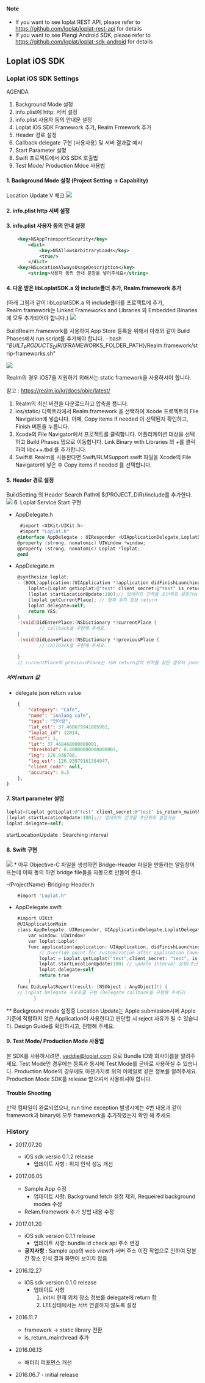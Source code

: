 #### Note ####
* If you want to see loplat REST API, please refer to https://github.com/loplat/loplat-rest-api for details
* If you want to see Plengi Android SDK, please refer to https://github.com/loplat/loplat-sdk-android for details  

## Loplat iOS SDK

### Loplat iOS SDK Settings

AGENDA

1. Background Mode 설정 
2. info.plist에 http: 서버 설정
3. info.plist 사용자 동의 안내문 설정 
4. Loplat iOS SDK Framework 추가, Realm Frmework 추가 
5. Header 경로 설정
6. Callback delegate 구현 (사용자용) 및 서버 결과값 예시
7. Start Parameter 설명
8. Swift 프로젝트에서 iOS SDK 호출법
9. Test Mode/ Production Mdoe 사용법

#### 1. Background Mode 설정 (Project Setting → Capability)
Location Update V 체크
<img src="http://i.imgur.com/MFeYHIT.png">
#### 2. info.plist http 서버 설정
#### 3. info.plist 사용자 동의 안내 설정
~~~xml
    <key>NSAppTransportSecurity</key>
        <dict>
            <key>NSAllowsArbitraryLoads</key>
            <true/>
        </dict>
    <key>NSLocationAlwaysUsageDescription</key>
        <string>사용자 동의 안내 문장을 넣어주세요</string>
~~~
#### 4. 다운 받은 libLoplatSDK.a 와 include폴더 추가, Realm.framework 추가
(아래 그림과 같이 libLoplatSDK.a 와 include폴더를 프로젝트에 추가, Realm.framework는 Linked Frameworks and Libraries 와 Embedded Binaries에 모두 추가되어야 합니다.)
<img src = "http://i.imgur.com/jM3yFVC.png">

BuildRealm.framework를 사용하여 App Store 등록을 위해서 아래와 같이 Build Phases에서 run script를 추가해야 합니다.
    - bash "${BUILT_PRODUCTS_DIR}/${FRAMEWORKS_FOLDER_PATH}/Realm.framework/strip-frameworks.sh"


<img src = "https://storage.googleapis.com/loplat-storage/public/image/%E1%84%89%E1%85%B3%E1%84%8F%E1%85%B3%E1%84%85%E1%85%B5%E1%86%AB%E1%84%89%E1%85%A3%E1%86%BA%202017-06-05%20%E1%84%8B%E1%85%A9%E1%84%92%E1%85%AE%205.59.57.png">

Realm의 경우 iOS7을 지원하기 위해서는 static framework을 사용하셔야 합니다. 

참고 : https://realm.io/kr/docs/objc/latest/

1. Realm의 최신 버전을 다운로드하고 압축을 풉니다. 
2. ios/static/ 디렉토리에서 Realm.framework 을 선택하여 Xcode 프로젝트의 File Navigation에 넣습니다. 이때, Copy items if needed 이 선택된지 확인하고, Finish 버튼을 누릅니다. 
3. Xcode의 File Navigator에서 프로젝트를 클릭합니다. 어플리케이션 대상을 선택하고 Build Phases 탭으로 이동합니다. Link Binary with Libraries 의 +를 클릭하여 libc++.tbd 를 추가합니다. 
4. Swift로 Realm을 사용한다면 Swift/RLMSupport.swift 파일을 Xcode의 File Navigator에 넣은 후 Copy items if needed 를 선택합니다.


#### 5. Header 경로 설정 
BuildSetting 의 Header Search Path에 $(PROJECT_DIR)/include를 추가한다.
<img src = "http://i.imgur.com/arvY1NX.png">
6. Loplat Service Start 구현
*   AppDelegate.h
~~~objectivec
     #import <UIKit/UIKit.h>
     #import "Loplat.h"
    @interface AppDelegate : UIResponder <UIApplicationDelegate,LoplatDelegate>
    @property (strong, nonatomic) UIWindow *window;
    @property (strong, nonatomic) Loplat *loplat;
    @end
~~~

*   AppDelegate.m
~~~objectivec
    @synthesize loplat;
    - (BOOL)application:(UIApplication *)application didFinishLaunchingWithOptions:(NSDictionary *)launchOptions {
        loplat=[Loplat getLoplat:@"test" client_secret:@"test" is_return_mainthread:NO]; // client_id,client_secret, is_return_mainthread : delegate를 메인스레드에서 실행여부를 입력
        [loplat startLocationUpdate:180];// 업데이트 간격을 초단위로 설정가능
        [loplat getCurrentPlace]; // 현재 위치 정보 return
        loplat.delegate=self;
        return YES;
    }
	-(void)DidEnterPlace:(NSDictionary *)currentPlace {
			// callback을 구현해 주세요.     
	}
	-(void)DidLeavePlace:(NSDictionary *)previousPlace {
			// callback을 구현해 주세요. 
    
	}
	// currentPlace와 previousPlace는 서버 return값의 위치를 찾은 경우의 json의 place tag와 같은 정보입니다. 
~~~

##### 서버 return 값
* delegate json return value 

~~~json
    {
		"category": "Cafe",
		"name": "inalang cafe",
		"tags": "인아랑",
		"lat_est": 37.468679941805902,
		"loplat_id": 12014,
		"floor": 1,
		"lat": 37.468468000000001,
		"threshold": 0.40000000000000002,
		"lng": 126.936708,
		"lng_est": 126.93979161384047,
		"client_code": null,
		"accuracy": 0.5
	},
}
~~~

#### 7. Start parameter 설명
~~~objectivec
loplat=[Loplat getLoplat:@"test" client_secret:@"test" is_return_mainthread:NO]
[loplat startLocationUpdate:180];// 업데이트 간격을 초단위로 설정가능
loplat.delegate=self;
~~~
startLocationUpdate : Searching interval 

#### 8. Swift 구현
<img src ="http://i.imgur.com/JCJcinH.png">
*   아무 Objective-C 파일을 생성하면 Bridge-Header 파일을 만들라는 알림창이 뜨는데 이때 동의 하면 bridge file들을 자동으로 만들어 준다.

-(ProjectName)-Bridging-Header.h
~~~objectivec
    #import "Loplat.h"
~~~
*   AppDelegate.swift
~~~objectivec
    #import UIKit
    @UIApplicationMain
    class AppDelegate: UIResponder, UIApplicationDelegate,LoplatDelegate {
        var window: UIWindow?
        var loplat:Loplat!
        func application(application: UIApplication, didFinishLaunchingWithOptions launchOptions: [NSObject: AnyObject]?) -> Bool {
            // Override point for customization after application launch.
            loplat = Loplat.getLoplat("test",client_secret: "test", is_return_mainthread:false) // client_id,client_secret 설정, is_return_mainthread :delegate를 메인스레드에서 실행여부
            loplat.startLocationUpdate(180) // update Interval 설정(초단위)
            loplat.delegate=self
            return true
        }
    func DidLoplatReport(result: [NSObject : AnyObject]!) {
    // Loplat Delegate 프로토콜 구현 (Delegate callback을 구현해 주세요)
          }  
~~~
** Background mode 설정중 Location Update는 Apple submission시에 Apple 기준에 적합하지 않은 Application이 사용한다고 판단할 시 reject 사유가 될 수 있습니다. Design Guide를 확인하시고, 진행해 주세요.  
#### 9. Test Mode/ Production Mode 사용법 
본 SDK를 사용하시려면, yeddie@loplat.com 으로 Bundle ID와 회사이름을 알려주세요. Test Mode인 경우에는 등록과 동시에 Test Mode를 곧바로 사용하실 수 있습니다. Production Mode의 경우에도 마찬가지로 위의 이메일로 같은 정보를 알려주세요. Production Mode SDK를 release 받으셔서 사용하셔야 합니다. 
#### Trouble Shooting
만약 컴파일이 완료되었으나, run time exception 발생시에는 4번 내용과 같이 framework과 binary에 모두 framework을 추가하였는지 확인 해 주세요.

### History
* 2017.07.20
    - iOS sdk versio 0.1.2 release
        - 업데이트 사항 : 위치 인식 성능 개선
            
* 2017.06.05
    - Sample App 수정
        - 업데이트 사항: Background fetch 설정 제외, Requeired background modes 수정
    - Relam.framework 추가 방법 내용 수정 

* 2017.01.20
    - iOS sdk version 0.1.1 release
        - 업데이트 사항: bundle id check api 주소 변경
    - **공지사항** : Sample app의 web view가 서버 주소 이전 작업으로 인하여 당분간 장소 인식 결과 화면이 보이지 않음

* 2016.12.27
    - iOS sdk version 0.1.0 release
        - 업데이트 사항
            1. init시 현재 위치 장소 정보를 delegate에 return 함
            2. LTE상태에서는 서버 연결하지 않도록 설정

* 2016.11.7
    - framework -> static library 전환
    - is_return_mainthread 추가

* 2016.06.13 
	- 배터리 퍼포먼스 개선

* 2016.06.7 - initial release

